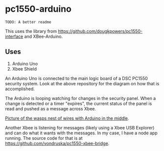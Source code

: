 # pc1550-arduino

`TODO: A better readme`

This uses the library from https://github.com/dougkpowers/pc1550-interface and XBee-Arduino.

## Uses
1. Arduino Uno
1. Xbee Shield


An Arduino Uno is connected to the main logic board of a DSC PC1550 security system. Look at the above repository for the diagram on how that is accomplished.

The Arduino is looping watching for changes in the security panel. When a change is detected or a timer "expires", the current status of the panel is read and pushed as a message across Xbee.

[Picture of the wasps nest of wires with Arduino in the middle](https://i.imgur.com/SA4ujbsh.jpg).

Another Xbee is listening for messages (likely using a Xbee USB Explorer) and can do what it wants with the messages. In my case, I have a node app running. The source code for that is at https://github.com/vondruska/pc1550-xbee-bridge.